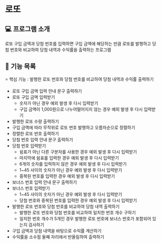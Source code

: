 # 로또

## :computer: 프로그램 소개

로또 구입 금액과 당첨 번호를 입력하면 구입 금액에 해당하는 만큼 로또를 발행하고 당첨 번호와 비교하여 당첨 내역과 수익률을 출력하는 프로그램

## :pushpin: 기능 목록

:star: 핵심 기능 : 발행한 로또 번호와 당첨 번호를 비교하여 당첨 내역과 수익률 출력하기

* 로또 구입 금액 입력 안내 문구 출력하기
* 로또 구입 금액 입력받기
    * 숫자가 아닌 경우 예외 발생 후 다시 입력받기
    * 구입 금액이 1,000원으로 나누어떨어지지 않는 경우 예외 발생 후 다시 입력받기
* 발행한 로또 수량 출력하기
* 구입 금액에 따라 무작위로 로또 번호 발행하고 오름차순으로 정렬하기
* 정렬한 로또 번호 출력하기
* 당첨 번호 입력 안내 문구 출력하기
* 당첨 번호 입력받기
    * 쉼표가 아닌 다른 구분자를 사용한 경우 예외 발생 후 다시 입력받기
    * 마지막에 쉼표를 입력한 경우 예외 발생 후 다시 입력받기
    * 6개의 숫자를 입력하지 않은 경우 예외 발생 후 다시 입력받기
    * 1~45 사이의 숫자가 아닌 경우 예외 발생 후 다시 입력받기
    * 중복된 번호를 입력한 경우 예외 발생 후 다시 입력받기
* 보너스 번호 입력 안내 문구 출력하기
* 보너스 번호 입력받기
    * 1~45 사이의 숫자가 아닌 경우 예외 발생 후 다시 입력받기
    * 당첨 번호와 중복된 번호를 입력한 경우 예외 발생 후 다시 입력받기
* 발행한 로또 번호와 당첨 번호를 비교하여 당첨 내역 출력하기
  * 발행한 로또 번호와 당첨 번호를 비교하여 일치한 번호 개수 구하기
  * 일치한 번호 개수가 5개인 경우 발행한 로또 번호에 보너스 번호가 포함되어 있는지 검사하기
* 구입 금액과 당첨 내역을 바탕으로 수익률 계산하기
* 수익률을 소수점 둘째 자리에서 반올림하여 출력하기
